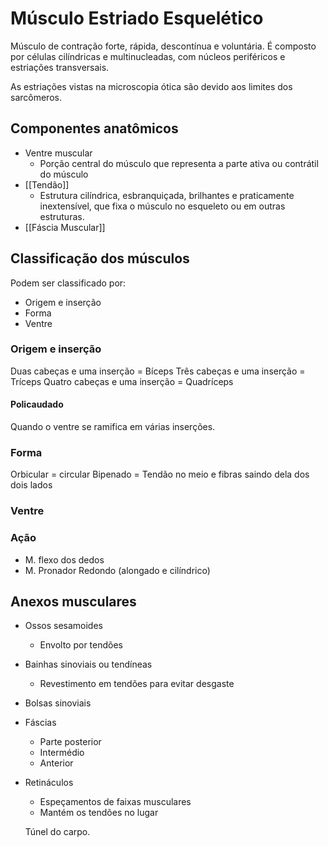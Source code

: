 # Músculo Estriado Esquelético
Músculo de contração forte, rápida, descontínua e voluntária. É composto por células cilíndricas e multinucleadas, com núcleos periféricos e estriações transversais.

As estriações vistas na microscopia ótica são devido aos limites dos sarcômeros.

## Componentes anatômicos
- Ventre muscular
	- Porção central do músculo que representa a parte ativa ou contrátil do músculo
- [[Tendão]]
	- Estrutura cilíndrica, esbranquiçada, brilhantes e praticamente inextensível, que fixa o músculo no esqueleto ou em outras estruturas.
- [[Fáscia Muscular]]

## Classificação dos músculos
Podem ser classificado por:
- Origem e inserção
- Forma
- Ventre

### Origem e inserção
Duas cabeças e uma inserção = Bíceps
Três cabeças e uma inserção = Tríceps
Quatro cabeças e uma inserção = Quadríceps

#### Policaudado
Quando o ventre se ramifica em várias inserções.

### Forma
Orbicular = circular
Bipenado = Tendão no meio e fibras saindo dela dos dois lados

### Ventre

### Ação
- M. flexo dos dedos
- M. Pronador Redondo (alongado e cilíndrico)

## Anexos musculares
- Ossos sesamoides
	- Envolto por tendões
- Bainhas sinoviais ou tendíneas
	- Revestimento em tendões para evitar desgaste
- Bolsas sinoviais
- Fáscias
	- Parte posterior
	- Intermédio
	- Anterior
- Retináculos
	- Espeçamentos de faixas musculares 
	- Mantém os tendões no lugar

	Túnel do carpo.